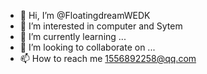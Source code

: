 - 👋 Hi, I’m @FloatingdreamWEDK
- 👀 I’m interested in computer and Sytem
- 🌱 I’m currently learning ...
- 💞️ I’m looking to collaborate on ...
- 📫 How to reach me 1556892258@qq.com

<!---
FloatingdreamWEDK/FloatingdreamWEDK is a ✨ special ✨ repository because its `README.md` (this file) appears on your GitHub profile.
You can click the Preview link to take a look at your changes.
--->
